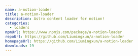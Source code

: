 ```yaml
---
name: a-notion-loader
title: a-notion-loader
description: Astro content loader for notion!
categories:
  - loaders
npmUrl: https://www.npmjs.com/package/a-notion-loader
repoUrl: https://github.com/Liumingxun/a-notion-loader
homepageUrl: https://github.com/Liumingxun/a-notion-loader
downloads: 19
---
```

